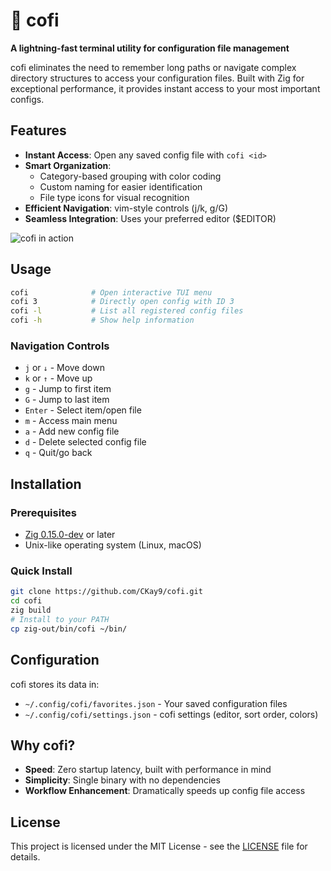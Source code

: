 # 🌽 cofi

**A lightning-fast terminal utility for configuration file management**

cofi eliminates the need to remember long paths or navigate complex directory structures to access your configuration files. Built with Zig for exceptional performance, it provides instant access to your most important configs.

## Features

- **Instant Access**: Open any saved config file with `cofi <id>`
- **Smart Organization**:
  - Category-based grouping with color coding
  - Custom naming for easier identification
  - File type icons for visual recognition
- **Efficient Navigation**: vim-style controls (j/k, g/G)
- **Seamless Integration**: Uses your preferred editor ($EDITOR)

![cofi in action](./images/cofi.gif)

## Usage

```bash
cofi              # Open interactive TUI menu
cofi 3            # Directly open config with ID 3
cofi -l           # List all registered config files
cofi -h           # Show help information
```

### Navigation Controls
- `j` or `↓` - Move down
- `k` or `↑` - Move up
- `g` - Jump to first item
- `G` - Jump to last item
- `Enter` - Select item/open file
- `m` - Access main menu
- `a` - Add new config file
- `d` - Delete selected config file
- `q` - Quit/go back

## Installation

### Prerequisites
- [Zig 0.15.0-dev](https://ziglang.org/download/) or later
- Unix-like operating system (Linux, macOS)

### Quick Install
```bash
git clone https://github.com/CKay9/cofi.git
cd cofi
zig build
# Install to your PATH
cp zig-out/bin/cofi ~/bin/
```

## Configuration

cofi stores its data in:
- `~/.config/cofi/favorites.json` - Your saved configuration files
- `~/.config/cofi/settings.json` - cofi settings (editor, sort order, colors)

## Why cofi?

- **Speed**: Zero startup latency, built with performance in mind
- **Simplicity**: Single binary with no dependencies
- **Workflow Enhancement**: Dramatically speeds up config file access

## License

This project is licensed under the MIT License - see the [LICENSE](LICENSE) file for details.

